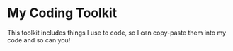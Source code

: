 # My Coding Toolkit
This toolkit includes things I use to code, so I can copy-paste them into my code and so can you!